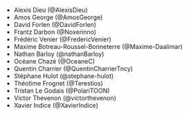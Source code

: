 - Alexis Dieu (@AlexisDieu)
- Amos George (@AmosGeorge)
- David Forlen (@DavidForlen)
- Frantz Darbon (@Noxerinno)
- Frédéric Venier (@FredericVenier)
- Maxime Botreau-Roussel-Bonneterre (@Maxime-Daalimar)
- Nathan Barloy (@nathanBarloy)
- Océane Chazé (@OceaneC)
- Quentin Charrier (@QuentinCharrierTncy)
- Stéphane Hulot (@stephane-hulot)
- Théotime Frognet (@Terestios)
- Tristan Le Godais (@PolariTOON)
- Victor Thevenon (@victorthevenon)
- Xavier Indice (@XavierIndice)
